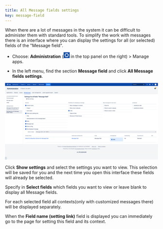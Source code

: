 ```yaml
---
title: All Message fields settings
key: message-field
---
```


When there are a lot of messages in the system it can be difficult to administer them with standard tools. To simplify the work with messages there is an interface where you can display the settings for all (or selected) fields of the "Message field".

* Choose: **Administration** (<img src="/uploads/atlassian/cog_icon.png " style="width:20px"/> in the top panel on the right) > Manage apps.

* In the left menu, find the section **Message field** and click **All Message fields settings**.

<a href="/uploads/message-field/settings-for-all-message-fields.jpg"><img src="/uploads/message-field/settings-for-all-message-fields.jpg" style="width:600px"/></a>

Click **Show settings** and select the settings you want to view. This selection will be saved for you and the next time you open this interface these fields will already be selected.

Specify in **Select fields** which fields you want to view or leave blank to display all Message fields.

For each selected field all contexts(only with customized messages there) will be displayed separately.

When the **Field name (setting link)** field is displayed you can immediately go to the page for setting this field and its context.
 


